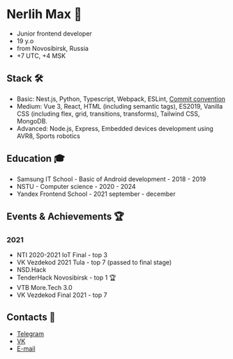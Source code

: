 # Nerlih Max 👋
- Junior frontend developer
- 19 y.o
- from Novosibirsk, Russia
- +7 UTC, +4 MSK

## Stack 🛠️
- Basic: Nest.js, Python, Typescript, Webpack, ESLint, [Commit convention](https://www.conventionalcommits.org)
- Medium: Vue 3, React, HTML (including semantic tags), ES2019, Vanilla CSS (including flex, grid, transitions, transforms), Tailwind CSS, MongoDB.
- Advanced: Node.js, Express, Embedded devices development using AVR8, Sports robotics

## Education 🎓
- Samsung IT School - Basic of Android development - 2018 - 2019
- NSTU - Computer science - 2020 - 2024
- Yandex Frontend School - 2021 september - december

## Events & Achievements 🏆

### 2021
- NTI 2020-2021 IoT Final - top 3
- VK Vezdekod 2021 Tula - top 7 (passed to final stage)
- NSD.Hack
- TenderHack Novosibirsk - top 1 🏆
- VTB More.Tech 3.0
- VK Vezdekod Final 2021 - top 7

## Contacts 📮
- [Telegram](https://t.me/nerlihmax)
- [VK](https://vk.com/nerlihmax)
- [E-mail](mailto://nerlihmax@yandex.ru)

